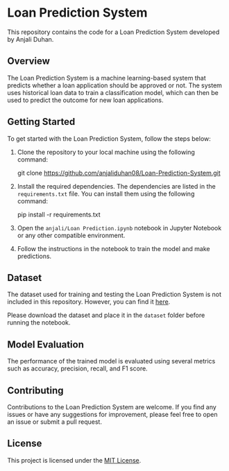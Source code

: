 # Loan Prediction System

This repository contains the code for a Loan Prediction System developed by Anjali Duhan. 

## Overview

The Loan Prediction System is a machine learning-based system that predicts whether a loan application should be approved or not. The system uses historical loan data to train a classification model, which can then be used to predict the outcome for new loan applications.

## Getting Started

To get started with the Loan Prediction System, follow the steps below:

1. Clone the repository to your local machine using the following command:

   
   git clone https://github.com/anjaliduhan08/Loan-Prediction-System.git
   

2. Install the required dependencies. The dependencies are listed in the `requirements.txt` file. You can install them using the following command:

   
   pip install -r requirements.txt
   

3. Open the `anjali/Loan Prediction.ipynb` notebook in Jupyter Notebook or any other compatible environment.

4. Follow the instructions in the notebook to train the model and make predictions.

## Dataset

The dataset used for training and testing the Loan Prediction System is not included in this repository. However, you can find it [here](https://www.kaggle.com/altruistdelhite04/loan-prediction-problem-dataset).

Please download the dataset and place it in the `dataset` folder before running the notebook.

## Model Evaluation

The performance of the trained model is evaluated using several metrics such as accuracy, precision, recall, and F1 score.

## Contributing

Contributions to the Loan Prediction System are welcome. If you find any issues or have any suggestions for improvement, please feel free to open an issue or submit a pull request.

## License

This project is licensed under the [MIT License](https://github.com/anjaliduhan08/Loan-Prediction-System/blob/main/LICENSE).
